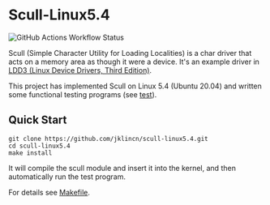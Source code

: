 # Scull-Linux5.4

![GitHub Actions Workflow Status](https://img.shields.io/github/actions/workflow/status/jklincn/scull-linux5.4/test.yml) 

Scull (Simple Character Utility for Loading Localities) is a char driver that acts on a memory area as though it were a device. It's an example driver in [LDD3 (Linux Device Drivers, Third Edition)](https://lwn.net/Kernel/LDD3/). 

This project has implemented Scull on Linux 5.4 (Ubuntu 20.04) and written some functional testing programs (see [test](https://github.com/jklincn/scull-linux5.4/tree/master/test)).

## Quick Start

```
git clone https://github.com/jklincn/scull-linux5.4.git
cd scull-linux5.4
make install
```

It will compile the scull module and insert it into the kernel, and then automatically run the test program.

For details see [Makefile](Makefile).
